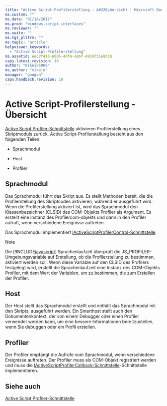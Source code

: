 ```yaml
---
title: "Active Script-Profilerstellung - &#220;bersicht | Microsoft Docs"
ms.custom: ""
ms.date: "01/18/2017"
ms.prod: "windows-script-interfaces"
ms.reviewer: ""
ms.suite: ""
ms.tgt_pltfrm: ""
ms.topic: "article"
helpviewer_keywords: 
  - "Active Script-Profilerstellung"
ms.assetid: eec2f413-6605-4df4-a86f-4919755e9358
caps.latest.revision: 10
author: "mikejo5000"
ms.author: "mikejo"
manager: "ghogen"
caps.handback.revision: 10
---
```

# Active Script-Profilerstellung - &#220;bersicht
[Active Script Profiler\-Schnittstelle](../winscript/reference/active-script-profiler-interfaces.md) aktivieren Profilerstellung eines Skriptmoduls zurück.  Active Script\-Profilerstellung besteht aus den folgenden Teilen:  
  
-   Sprachmodul  
  
-   Host  
  
-   Profiler  
  
## Sprachmodul  
 Das Sprachmodul führt das Skript aus.  Es stellt Methoden bereit, die die Profilerstellung des Skriptcodes aktivieren, während er ausgeführt wird.  Wenn die Profilerstellung aktiviert ist, wird das Sprachmodul den Klassenbezeichner \(CLSID\) des COM\-Objekts Profiler als Argument.  Es erstellt eine Instanz des Profilercom\-objekts und dann in den Profiler aufruft, wenn verschiedene Ereignisse auftreten.  
  
 Das Sprachmodul implementiert [IActiveScriptProfilerControl\-Schnittstelle](../winscript/reference/iactivescriptprofilercontrol-interface.md).  
  
> [!NOTE]
>  Die [!INCLUDE[javascript](../javascript/includes/javascript-md.md)] Sprachenlaufzeit überprüft die JS\_PROFILER\-Umgebungsvariable auf Erstellung, ob die Profilerstellung zu bestimmen, aktiviert werden soll.  Wenn diese Variable auf den CLSID des Profilers festgelegt wird, erstellt die Sprachenlaufzeit eine Instanz des COM\-Objekts Profiler, mit dem Wert der Variablen, um zu bestimmen, die zum Erstellen der Profiler.  
  
## Host  
 Der Host stellt das Sprachmodul erstellt und enthält das Sprachmodul mit den Skripts, ausgeführt werden.  Ein Smarthost stellt auch den Dokumentenkontext, der von einem Debugger oder einen Profiler verwendet werden kann, um eine bessere Informationen bereitzustellen, wenn Sie debuggen oder ein Profil erstellen.  
  
## Profiler  
 Der Profiler empfängt die Aufrufe vom Sprachmodul, wenn verschiedene Ereignisse auftreten.  Der Profiler muss als COM\-Objekt registriert werden und muss die [IActiveScriptProfilerCallback\-Schnittstelle](../winscript/reference/iactivescriptprofilercallback-interface.md)\-Schnittstelle implementieren.  
  
## Siehe auch  
 [Active Script Profiler\-Schnittstelle](../winscript/reference/active-script-profiler-interfaces.md)